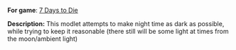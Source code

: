 **For game**: [7 Days to Die](https://7daystodie.com)

**Description:**
This modlet attempts to make night time as dark as possible, while trying to keep it reasonable (there still will be some light at times from the moon/ambient light)
